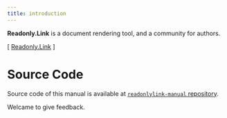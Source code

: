 ```yaml
---
title: introduction
---
```


**Readonly.Link**
is a document rendering tool,
and a community for authors.

[ [Readonly.Link](https://readonly.link) ]

# Source Code

Source code of this manual is available at
[`readonlylink-manual` repository](https://github.com/readonlylink/readonlylink-manual).

Welcame to give feedback.
